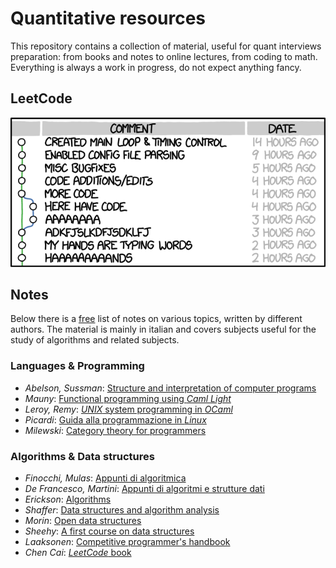 # Quantitative resources
This repository contains a collection of material, useful for quant interviews preparation: from books and notes to online lectures, from coding to math. Everything is always a work in progress, do not expect anything fancy.




## LeetCode
![](resources/commit.png)




## Notes
Below there is a [free](https://en.wikipedia.org/wiki/Free_software) list of notes on various topics, written by different authors. The material is mainly in italian and covers subjects useful for the study of algorithms and related subjects.


### Languages & Programming
- *Abelson, Sussman*: [Structure and interpretation of computer programs](https://mega.nz/file/wgIEUb6A#3NrlsDomh_nqVTEbGnjMOn0sM5aWGuurqilhEY8dfac)
- *Mauny*: [Functional programming using *Caml Light*](https://mega.nz/file/I44jGajC#EQmxpWWFRPszp076gGSup3ML4fl1k54A0-vhJRnOWnk)
- *Leroy, Remy*: [*UNIX* system programming in *OCaml*](https://mega.nz/file/V5hD0Cba#jjwItIUKfoKrO_aHN0SWTbSVDeZaEvh_sE581ZdMHLk)
- *Picardi*: [Guida alla programmazione in *Linux*](https://mega.nz/file/otgRWJgA#6yUpLdsZlYQTQ2t4hA9GCL3jIddjV0c4lDKDxtvyOvM)
- *Milewski*: [Category theory for programmers](https://mega.nz/file/c0wEFTIR#V1TXA5SWG_tJ6XH4kcmTtCVtyC1QxBZhcGQDTKok7Pg)

<!-- - *Haverbeke*: [Eloquent *JavaScript*](https://mega.nz/file/BghQTJYI#QNqICiQszzUVW8J4n9RP9RuTISe8wXEb_TJqEPWBGN8) -->
<!-- - *Banahan, Brady, Doran*: [The *C* book](https://mega.nz/file/01x0kBLC#hrlzEyf4HONk1l6gEQ5D3J09B7nfxeR-yqasSIz-FEc) -->
<!-- - *Shotts*: [The *Linux* command line](https://mega.nz/file/F1BWFYQS#A-ALRqFEGV8EWQaIKqHd-7ObTC9kqcU1aSIbCm01n80) -->
<!-- - *Downey*: [Pensare in *Python*](https://mega.nz/file/c8oFTTTA#pJYO2aXIFoJMck705o2UyQGk36knZs8Bo3RMo7Bl9aI) -->
<!-- - *De Marchi*: [Matlab, un ambiente per il calcolo scientifico](https://mega.nz/file/sxAihJBL#dq3R0_L1NhnzUEesMZmtR6q9G6c1Qshzc8ssdq0JJ34) -->
<!-- - *Fokkinga*: [A gentle introduction to category theory](https://mega.nz/file/s0ZgXR4a#0xKKoV-pCUc3bvtU2dNrkqP6t8HAwIk78uZF6i223uk) -->




### Algorithms & Data structures
- *Finocchi, Mulas*: [Appunti di algoritmica](https://mega.nz/file/cs4GATaD#9cMCqjCTAiGnsBkll--aKsxloD_CnMOS_7GOoyq9mNY)
- *De Francesco, Martini*: [Appunti di algoritmi e strutture dati](https://mega.nz/file/M5IWxKaI#43cRF8HtbZ0pqOKAIiZw2S-ST2uliuwsQ_iO6mYQE5Y)
- *Erickson*: [Algorithms](https://mega.nz/file/5ooTFC5Z#8Obnl02rVjL7cUjfdRKplTwi8pP7ztHZ-6yTG2hQImI)
- *Shaffer*: [Data structures and algorithm analysis](https://mega.nz/file/8lxX0b5J#u7jlCf9_Gyo9h6xQ13Cqyrp7TPWYhBlk4pDdIeHnsf8)
- *Morin*: [Open data structures](https://mega.nz/file/RxJWkRJL#JrSZ0fGA4KE4japX4okulsdw8VL1eTCzBnALhRXy1Bs)
- *Sheehy*: [A first course on data structures](https://mega.nz/file/cpB0SaiJ#2fCtplLNndEg22v2yPteZByI4qB8G0PIbP4xVwua9gE)
- *Laaksonen*: [Competitive programmer's handbook](https://mega.nz/file/FlBVxTBa#1_3tayyZDEpj-MsX78DlQzs6jhGpZbLPG0tbCf4s13Y)
- *Chen Cai*: [*LeetCode* book](https://mega.nz/file/N8I2HKzA#ksmiyMC9iw6vM8OLM_Ilki_Bt6SBWk3cjOgV80zaaHM)

<!-- - *Lauria*: [Appunti su algoritmi e complesssità](https://mega.nz/file/dshBnJyQ#iHZ7BZwnJ0iziQZoEiUBP8kpYJT9wbnxsVfIzmr-T-M) -->
<!-- - *Bongiovanni, Calamoneri, Monti*: [Introduzione agli algoritmi: note del corso](https://mega.nz/file/Ag5wETCK#36jz3PvlI0IYfFfnzkV7xnOXBhc0aedERtRCoroybao) -->
<!-- - *Bongiovanni, Calamoneri, Monti*: [Introduzione agli algoritmi: esercizi risolti](https://mega.nz/file/U1w2VIaA#qsCxVwwt_FEyaLO-xwnTJ20NSLt8PXh3ffKmcZArjYU) -->
<!-- - *Goldwurm*: [Catene di Markov e applicazioni algoritmiche](https://mega.nz/file/Y9ggSRzJ#9mKA1k5IBfjMfsJjVop0N1oVSN1EwiRuw4xaVr9OvJ0) -->




<!-- ### Algebra & Discrete mathematics -->
<!-- - *Fleck*: [Building blocks for theoretical computer science](https://mega.nz/file/ggARGbCB#uydNx9jOIgjK3xOJP-Q7DRe51u_NDRQf0kWigrglVdo) -->
<!-- - *Bonchi, Conte, Corradini, Grossi*: [Fondamenti dell'informatica](https://mega.nz/file/U1xSCQKR#m82gfTfq95pCfLd2AgXcOk9N27gHjqW90am1cQLmGwY) -->
<!-- - *Berarducci, Gaiffi*: [Appunti di matematica discreta: aritmetica](https://mega.nz/file/s0pwETIC#RjYJLEnkjTVBOHG2afQAfUEKzZy73FefOcoeklXhL0w) -->
<!-- - *Gaiffi*: [Appunti di aritmetica](https://mega.nz/file/0xBWjBrA#Xs3GSpC-Yz_szlrTyoTtA3aAEJvZR2KHUNtVb-UqoYo) -->
<!-- - *Campanella*: [Appunti di algebra: parte prima](https://mega.nz/file/p4YDTIrb#tVjGKr-ertNhKk0YZsivq7_d9pjnCTVy46D4oUbFedE) -->
<!-- - *Campanella*: [Appunti di algebra: parte seconda](https://mega.nz/file/I8x2iQCC#-stMRzbKXjerhHrzpd6VSis9K9umbtA6uQenEkc33kA) -->
<!-- - *Campanella*: [Appunti di algebra: soluzione esercizi](https://mega.nz/file/s0Zg3IYT#kyAC5eRJtisw7zap5Hz74FFqDdKOlhzII7Y_MDlvzyY) -->

<!-- - *Quattrocchi*: [Breve introduzione alla teoria dei grafi](https://mega.nz/file/BsBSEbrQ#ofk5pY8IBc1h-aVsdTokOVwJ_bw-DYCUNu9clZ9DDO0) -->
<!-- - *Campanella*: [Lezioni di algebra: note del corso](https://mega.nz/file/5k520Cyb#Ml1lSRmgWxn6zT2fcQCcOunmmEwcwxiDdiUnMr6-6M4) -->
<!-- - *Campanella*: [Lezioni di algebra: esercizi risolti](https://mega.nz/file/N4gTFJDR#OQATL4TX0KPg8fkyRKBZ0UE_e_fKuhiWowLZbUhcwf4) -->




<!-- ### Geometry & Linear algebra -->
<!-- - *Polini*: [Algebra lineare for dummies](https://mega.nz/file/NwRSyCgI#oVgzZkVVNTX1Ma3T9R-P2XJEluiO1WsM_3ioMZMw4C0) -->
<!-- - *Di Martino, Gaiffi*: [Appunti di matematica discreta: algebra lineare](https://mega.nz/file/o9wxHZ5L#u0nknPBHyi0xlnhwiUfBPRdV5lim-J5usW_XJa6cuHo) -->
<!-- - *Berarducci, Papini*: [Linear algebra exercises](https://mega.nz/file/Np4iXIBC#fcM8APRb4CptRMB6JSyEf1GAdWhiHca1pM4YMbfKoVM) -->
<!-- - *De Cecco, Vitolo*: [Appunti di geometria e algebra: note del corso](https://mega.nz/file/E55BiQ6b#UXnL-cdHvCsEolfJG2iwjRgR1utt9fhuto7MFHKcKWw) -->
<!-- - *Calvaruso, Vitolo*: [Appunti di geometria e algebra: esercizi risolti](https://mega.nz/file/w4xkyCga#E8R1lWb38gHr_03ZVqls-Gb3Q3MZ_Y9D0CZhRzRP1dQ) -->
<!-- - *Martelli*: [Geometria e algebra lineare](https://mega.nz/file/Zl4i1LpI#DuIFxdW0Hf3Dt6sg-E22ImXXgEZV6dzRhl9xQWCTeZY) -->
<!-- - *Dedò*: [Algebra lineare e geometria](https://mega.nz/file/UkID2QBD#Kkplr3c5ess6rsZUb10N_CZVEwyAMKvgB0FIcb1f4j8) -->
<!-- - *Hefferon*: [Linear algebra: manual](https://mega.nz/file/1ww0AASJ#3F1XaGkKuPOkVd95WJAMBmx_dgq27cY-PxFjX7bU0Dw) -->
<!-- - *Hefferon*: [Linear algebra: exercises](https://mega.nz/file/c0Yy3aqK#nZrFl2LZspojRkYCyDVXBAnrIVNcqjRSvYTBYaqq4bo) -->

<!-- - *Gobbino*: [Stampato lezioni di algebra lineare](https://mega.nz/file/gxAXGRTI#vowcuZEvzbdttr5oym2VZ4meJCHEShRF2N9fuZZluLg) -->
<!-- - *Cantarini*: [Note di algebra lineare](https://mega.nz/file/hoZHRCbI#BeGBJ9HzAGUUuNrlILDSmDAXeLHZSmH0ZrQEBUEDAGc) -->




<!-- ### Calculus & Real analysis -->
<!-- - *Kuttler*: [Calculus, applications and theory](https://mega.nz/file/w4I1jBSZ#O7gmP1o0ElD-_pwZAzN2_ZrrP0ZrdfeYgCfogaWMZQM) -->
<!-- - *Eleuteri*: [Dispense di analisi matematica 1: note del corso](https://mega.nz/file/RthWnQSb#diOVBhik34EnSd1D8vjg4uV5FUp4wMW94waUtmxuVpI) -->
<!-- - *Eleuteri*: [Dispense di analisi matematica 1: esercizi risolti](https://mega.nz/file/F8xVQRjB#dPR_yTR3koh7y1KYDSK4BBX5LD0WQpVMYKQA-xTUU-o) -->
<!-- - *Eleuteri*: [Dispense di analisi matematica 2: note del corso](https://mega.nz/file/JwoAWADY#ZXpy9cGEhO0aSUR_UvcDi5Sc1_VJ1sE0VRS4aNOo_Vo) -->
<!-- - *Eleuteri*: [Dispense di analisi matematica 2: esercizi risolti](https://mega.nz/file/15ohFKxA#oNA8p-w9bAu_0rwyN1bHc8hlcdvH8j6hqZecqnos3to) -->
<!-- - *Acquistapace*: [Appunti di analisi matematica 1](https://mega.nz/file/YswTXQwR#71xO_iaQH44jLts4pp6psh15pUKZoYiqWJ1ieT9qIFI) -->
<!-- - *Acquistapace*: [Appunti di analisi matematica 2](https://mega.nz/file/0sYThR6A#bs5R18OyyAf8sMNzNHNYNnlFKtmUedmqC9awYgL0wYQ) -->
<!-- - *Lebl*: [Basic analysis 1](https://mega.nz/file/YsoFCRLJ#V0ZX7XKizDHbvLPc5LukQoXy3fDkvtRvCjYfPSUoOo8) -->
<!-- - *Lebl*: [Basic analysis 2](https://mega.nz/file/Mg5gWKoZ#hcnuAlqqkSk026zxoP70kcBdsCoSrtxBKRVXTYRGiqk) -->
<!-- - *Lebl*: [Notes on diffy qs](https://mega.nz/file/AhZDzJIR#f2UA4ZNYrZS0SsuMPz25EhL50eTjcDHZsFuliaRbd8Q) -->
<!-- - *Hunter*: [An introduction to real analysis](https://mega.nz/file/01pkFbbL#QtNtJHZXF4bOSWvwWV5NUZ55IeQRAX2qK-V7TmMR2aw) -->
<!-- - *Hunter*: [Measure theory](https://mega.nz/file/Q5ZWgJCY#USS-yIhVgJm4lOoEu6dq4Z4pXGsYHnQLKJ5V2kL3-FE) -->
<!-- - *Hunter*: [Notes on partial differential equations](https://mega.nz/file/10RnnabR#X10VKFmU1iV96x58pBQOR8VLQZ2uqy87gNneOBe0JxM) -->
<!-- - *Bramanti*: [Introduzione alla teoria della misura e integrale di Lebesgue](https://mega.nz/file/R45mBCzL#CmibpXK0jYIVU6jfLBAhZ98h1GgLvb9yn8n-mBzp6Mw) -->
<!-- - *Vitali*: [Lezioni introduttive sulle equazioni differenziali ordinarie](https://mega.nz/file/ApJBRB5Z#-ZEDXhOpE-5tlgI78h4nfEewb0-ySZ9qzEH-k7GP91Q) -->
<!-- - *Baiti*: [Dispensa sulle equazioni differenziali](https://mega.nz/file/89om0YpI#JR78Op87Mx1rbCo4bgXX0FFhCVGPztmJ6IvUtDeO-Us) -->
<!-- - *Mugelli*: [Metodi matematici per l'ingegneria dell'informazione](https://mega.nz/file/JlwElCjK#L4o3oSvwWhPNOrY_JB3BNurHH8IFHW2KUtOUqeQN1S0) -->
<!-- - *Campiti*: [Metodi matematici per l'ingegneria](https://mega.nz/file/d1JQiZrQ#VciI2gvGfcp072BySk1b7zTpqJWBLT5XlXJ0zxv2fB0) -->

<!-- - *Sengupta*: [Introductory calculus notes](https://mega.nz/file/c8hDwayb#a55gupJXYpezTBu1yEFeio2AWBEmaONZmfuCK85_YM8) -->
<!-- - *Battaia*: [Introduzione al calcolo differenziale](https://mega.nz/file/JxBGSTjK#rPqzp8-w8PIT38wNq5qruiTxhPVT556wfKWOhLCAvDw) -->
<!-- - *Gregorio*: [Calcolo differenziale e integrale](https://mega.nz/file/MkRwQL4R#TgTWrhm9FKn5tbUCmnY-lY5bKB6HixxkUdzhCbA7Mbs) -->
<!-- - *Paolini*: [Appunti di analisi matematica uno](https://mega.nz/file/lkxBCLrS#GvwZYhrATQ4zN5lCRh5NTZvA_wD8jL3Kt135jeE1a5c) -->
<!-- - *Gobbino*: [Stampato lezioni di analisi matematica 1: parte prima](https://mega.nz/file/NlwhQaaD#e1EBO8xY7pXvd4wy5wEwCJmBlcd4kFB9rPISc0gcu-8) -->
<!-- - *Gobbino*: [Stampato lezioni di analisi matematica 1: parte seconda](https://mega.nz/file/4xRQ3QgB#XXODWIXHg19E0V9jfSFbXJI5ZxSwAVF2XoC_nkueDcg) -->
<!-- - *Gobbino*: [Stampato lezioni di analisi matematica 2](https://mega.nz/file/l5ZWiTib#EkGWIi9FJWVO_alRoRtmxWHIZ_Lq3XfSQ_st38srqTc) -->




<!-- ### Equazioni differenziali -->
<!-- - *Corli*: [Equazioni differenziali ordinarie](https://mega.nz/file/1wZWwDgT#9ctIB4lKjVfxIPQrB0P0-im5uQwkDUqKqNxxSsKtk3s) -->
<!-- - *Acquistapace*: [Introduzione alla teoria delle equazioni alle derivate parziali](https://mega.nz/file/kkBnTajB#tWdq9mHGKnKF3IPBe2e4ZdMOz4mAigmTEgvg7AKWJEU) -->
<!-- - *De Marchi*: [Soluzione numerica di equazioni differenziali](https://mega.nz/file/wwBhWShB#4vMjSoLw6MtRsZToymtQrkJl1Na2RgyV51hUamF5YXs) -->
<!-- - *Caliari*: [Dispense di metodi numerici per equazioni differenziali](https://mega.nz/file/EhJGQYgC#4eeweryCQvZpdDpL9yykpB2tzRsc24kWW7pmXHjaEdk) -->
<!-- - *Gori*: [Soluzione numerica di problemi alle derivate parziali](https://mega.nz/file/54wjCS6A#V9z9fNTY3sEVTeZp9sZClEygUdyi0tf8dPlRfZcT79o) -->
<!-- - *Flandoli*: [Elements of mathematical oncology](https://mega.nz/file/18RmmA5R#vT3D1fQ8ZZyTjgcwlE94PrHJUVu0vK-bSeaG8pn23tg) -->




<!-- ### Metodi analitici -->
<!-- - *Vargiolu*: [Teoria della misura](https://mega.nz/file/8sgyDBxB#zIcmP9Vfs74QSODN2pYw61r7GiMVEZCtw44jMtiZL08) -->
<!-- - *Miranda*: [Teoria della misura e integrazione](https://mega.nz/file/k0IX1KoJ#9P-yPotOR-Tmw_V34oLbYFqxdVx6uR7OMkdTdQNsgtA) -->
<!-- - *Zanghì*: [Appunti di metodi matematici della fisica](https://mega.nz/file/o0QClKQC#TSYTL01Os7ZuB8n7u9zJ9D44yckdFmLfwuTqHTM6VaM) -->




<!-- ### Probability & Stochastic methods -->
<!-- - *Trevisan*: [Calcolo delle probabilità e statistica: probabilità discreta](https://mega.nz/file/UgJ2QYab#Axq65ot4jeHEZRXy_wjv1vPuhT6WABRl_45qV1q_vlk) -->
<!-- - *Trevisan*: [Calcolo delle probabilità e statistica: probabilità continua](https://mega.nz/file/VgwilLSa#K1IUsvPDeXYbuR-jttL360M32J0RPr1GCOX9b9xDSs0) -->
<!-- - *Trevisan*: [Calcolo delle probabilità e statistica: catene di Markov](https://mega.nz/file/B0QlkZKK#pVYV7ra69LhuxwhaOlBP9CazX_QDih819Ze_dLlKQyo) -->
<!-- - *Trevisan*: [Calcolo delle probabilità e statistica: statistica bayesiana](https://mega.nz/file/BtRjQZiY#hQ0b292bhfcos9zWG2Ir98Y9KeXq61XouDzdNQaLpoI) -->
<!-- - *Trevisan*: [Calcolo delle probabilità e statistica: esercizi risolti](https://mega.nz/file/ZswhjZoZ#de_8oAEWahHMUlJwxmW2TVqHBsz0RDj-19q0z0YgJnA) -->
<!-- - *Carpignani*: [Elementi di probabilità e statistica](https://mega.nz/file/Ix5FDYwC#NDnbambPwfqgW-nt8GsxRLzvOpL32d8z4PzBF_TrXWY) -->
<!-- - *Caravenna, Dai Prà*: [Introduzione alla probabilità](https://mega.nz/file/J0pkVRYQ#NcG-pWdvjuqqoyIVLe0NJpydkKU1JOI2LOcH-6v5xiM) -->
<!-- - *Trevisan*: [Probabilità e processi stocastici: note del corso](https://mega.nz/file/50oFmADI#ylNOsuU4ReE7loOKmgshSc9HcjxxKUeENygW6kMG1Kg) -->
<!-- - *Trevisan*: [Probabilità e processi stocastici: esercizi risolti](https://mega.nz/file/hpol2bCD#4p2JQ0hKLu8ViN87zlwJv3g1t8CZEOGwGWdIebebsuo) -->
<!-- - *Dai Prà*: [Stochastic methods](https://mega.nz/file/slgwSIIA#LwYKPbABgK0YWKKsspoF767OHm3PDPsXB89aAMf3fkc) -->
<!-- - *Evans*: [An introduction to stochastic differential equations](https://mega.nz/file/d8pTwCQL#XVg3-zdYxkuiBoujW8czXWBFo2x6a0aQuvKA3TXV4K4) -->

<!-- - *Vargiolu, Dai Prà*: [Appunti di probabilità e statistica: note del corso](https://mega.nz/file/10oCRS4J#4p9k1WXCQynhVhm7tnMCIQMtW2Ne5Xm6YV3eo2Avzlo) -->
<!-- - *Vargiolu, Dai Prà*: [Appunti di probabilità e statistica: esercizi risolti](https://mega.nz/file/FkZHXDpD#miZEvo7BN4ZJH6HsSh1hhLUu1c3uPNhF1eQZNaSIdac) -->
<!-- - *Vargiolu*: [Calcolo delle probabilità](https://mega.nz/file/AsIx2QQL#UBgX6WAVt6sEvN-Un9mhQf7McHmonpoE3oEW_gqOGCQ) -->
<!-- - *Vershynin*: [High-dimensional probability](https://mega.nz/file/I1YnwbQI#wJttI4CgzJuHzTqIYie9N8tud7wYZwFBVO1fgJUNzNQ) -->
<!-- - *Adams*: [High-dimensional probability](https://mega.nz/file/kgA1iZiC#HVeFar5T7GJg1_qKBd_CS3xUstRth81vLNTXy4cjEEU) -->




<!-- ### Metodi stocastici -->
<!-- - *Pavon*: [Lectures on discrete probabilistic methods](https://mega.nz/file/8whizIpY#dUqoY4s6f2stUHlEfvh6y55TL3RKpdqzdWU2frVIkPc) -->
<!-- - *Pivato*: [Analysis, measure and probability](https://mega.nz/file/YwQkVL5R#u5dM4Sk7S1neICCHeEMQq3S3Wh8MYmwQpCQaw4hH6SI) -->
<!-- - *Caravenna*: [Analisi stocastica](https://mega.nz/file/s5gEGZoL#7vWPsSfcHpm-PPFzW0bfj8GkkPFFO7mO73VFXZRPuIs) -->
<!-- - *Seppalainen*: [Basics of stochastic analysis](https://mega.nz/file/Y4pVHY4D#5p389IrlaTxiRtmSo4ktaudQwJX_M4ozAyCw6vgaDtE) -->
<!-- - *Flandoli*: [Dispense di istituzioni di probabilità](https://mega.nz/file/w8xxETwb#rv53vefCPAM7HzGmi40gDHk8vrv_lUTnZJKNaPX3oug) -->




<!-- ### Numerical methods -->
<!-- - *Cavalca*: [Appunti di metodi numerici per l'ingegneria](https://mega.nz/file/Ypw3zZQb#Ohy9kfUhLx1U-WYCUdJ4wjB9EC5xorhkNfReXaFWKf4) -->
<!-- - *Bevilacqua, Menchi*: [Appunti di calcolo numerico: note del corso](https://mega.nz/file/ktQVnLgD#AELQ71lo5C4Fup1KuauaaboM_3phtk8Kyvths_1LTKM) -->
<!-- - *Bevilacqua, Menchi*: [Appunti di calcolo numerico: esercizi risolti](https://mega.nz/file/RkpRAATZ#hgnXH5DSXmhElmHg0D2Ai0dUB__DEci_muPbk-jz09I) -->
<!-- - *Gelardoni, Gheri, Marzulli*: [Elementi di calcolo numerico](https://mega.nz/file/E15lDAaJ#AlSMtPTuDd9NNRdhsk3Ia-GIotqurmChXuMH0BWexCA) -->
<!-- - *De Cecco, Vitolo*: [Note di calcolo matriciale](https://mega.nz/file/AoQACQDI#zBjejZOVfXCNa8Z8nTCrabnlkq7uCwy7oasHA_XAQLI) -->

<!-- - *Ferretti*: [Appunti di analisi numerica](https://mega.nz/file/ggoniQhL#CXYVYVTPRWrYnOOgicKPF3acWhzqI_MyiNKLnJrNaNE) -->




<!-- ### Operations research -->
<!-- - *Bigi, Frangioni, Gallo, Pallottino, Scutellà*: [Appunti di ricerca operativa](https://mega.nz/file/g0pQiRSS#vpbuJlfIUTrfGa_PTWyjyfNQpWB6FICnxG0Ip8Kc954) -->
<!-- - *Lucidi, De Santis*: [Appunti di ricerca operativa](https://mega.nz/file/p5RHQDhA#HGf9qkI1Kw7n_Akt27sZ7VI9HRCYXQu--C8ZrWzhju8) -->
<!-- - *Roma*: [Appunti di ricerca operativa: note del corso](https://mega.nz/file/Z1QziRyB#WYazjJaWGN7wJzag5Z_kqNoExVh572FGaL4EUwLGTfY) -->
<!-- - *Roma*: [Appunti di ricerca operativa: esercizi risolti](https://mega.nz/file/h0QzFDIS#IYOZmNz6vLTkErreibiRu9QMVhOL5YD0vqlZ6wUfq48) -->




<!-- ### Statistica -->
<!-- - *Frederic*: [Appunti di statistica](https://mega.nz/file/wlAR2ADY#edFkAsaer5QC4ilIpok5_v1xYd1-4TzaoccRZujHEQc) -->
<!-- - *Marchetti*: [Introduzione ai modelli statistici](https://mega.nz/file/M1AznYKa#6GJgZZKexS3HnzoHqybsrDI9L3JLRnowfkAdeylBhaQ) -->
<!-- - *Fuhrman*: [Appunti sulla regressione lineare](https://mega.nz/file/k4wx1CSI#0DgHKq0JziEjm6Fz5x10R0DCanuoaLLWsBNxViwCcfs) -->
<!-- - *Grotto, Maurelli, Pratelli*: [Introduzione alla statistica matematica](https://mega.nz/file/F1JH1IyI#TRjGJCjrmJPcJO202duxkM85-rfdsVhv-dtn_oB5yNM) -->
<!-- - *Deisenroth, Faisal, Ong*: [Mathematics for machine learning](https://mega.nz/file/shRRiTLK#d4aBrM_rWYDt1stJ3mB0Mb64G-9cBNslDUunOSq62dY) -->




<!-- ### Econometria -->
<!-- - *Amisano*: [Lezioni di econometria](https://mega.nz/file/AloiDQha#rGvxtiA3KVFJxiDGtpGTqP34o0BTUT_3PfHAno3RwSU) -->
<!-- - *Palestini*: [Lecture notes in introductory econometrics](https://mega.nz/file/doAVELJZ#xpuMKAdBD0oGTGVwHAoXbKEvss0Q9Qb06tKihq1D450) -->
<!-- - *Lucchetti*: [Basic econometrics](https://mega.nz/file/xh5mgLqT#Ilvb4YBO1R1dJr6RagIYqBacAtHPXCM6eNVTcZrbi-s) -->
<!-- - *Lucchetti*: [Appunti di analisi delle serie storiche](https://mega.nz/file/Up5CyLSI#eQ9KUrFK75NgkjVFkQvHo5xCmFtVlGoWL8GjoMWGNXw) -->
<!-- - *Polini*: [Econometria for dummies](https://mega.nz/file/lgIH1ToR#49aO9Ln3DX750hq0faupJ-aa1Ndmz141Mx2nPhT51w0) -->




<!-- ### Finanza quantitativa -->
<!-- - *Borrelli*: [Calcolo stocastico e mercati finanziari](https://mega.nz/file/RxYFESAS#vSoQJlGM503hlS711AEdom0dI6j1fTVa8Ezerggu2mQ) -->
<!-- - *Forsyth*: [An introduction to computational finance without agonizing pain](https://mega.nz/file/k4p2yL6L#iyMcH4MPmQ6kddqsb3XhemHsVErmsSzlyZrReEYObQg) -->
<!-- - *Airoldi*: [Elementi di finanza, metodi numerici e loro implementazione](https://mega.nz/file/99AjwZrI#-E5EMVvUULVAvojGTmKJwOzf_6UqsJv3w76YlroV_as) -->
<!-- - *Bester*: [An interview primer for quantitative finance](https://mega.nz/file/8towSaJa#oUvMBM4WAie2Ri-F3zKiOc6W-sTChFTWNqTeu-cGBlQ) -->
<!-- - *Palestini*: [Dispense di matematica finanziaria](https://mega.nz/file/81RTlYLY#AIrd7gomGuiNc387zYTfuFz8CpJq7wXON4zb3Vh6or8) -->
<!-- - *Palestini*: [Modelli matematici per le scelte di portafoglio](https://mega.nz/file/08IzAB5C#NBlf5ouYC5r9wtubTeRKzDqrP9PEeBsXNuzyMGyl1vY) -->
<!-- - *Palestini*: [Laboratorio di economia e finanza delle imprese di assicurazioni](https://mega.nz/file/hwZEUAQb#wU4oKHSkGiqvCl2dYxQj6E_W5XvVo5B44LeUc_Bn6HI) -->
<!-- - *Magi*: [Appunti di economia finanziaria](https://mega.nz/file/Y9hhgQZb#QA-FC3t2thwiyYPYI7PRS3Zc0V7NUSy0PC22CmZvsX0) -->




<!-- ### Fisica classica -->
<!-- - *Gronchi*: [Lezioni di meccanica razionale](https://mega.nz/file/t1Rh2SiL#bGoPljB3F3NMwSVHlDT91w079YLm1-vQH5Nq7pgOiLk) -->
<!-- - *Battaia*: [Appunti ed esercizi di meccanica razionale](https://mega.nz/file/J5oynb6I#_EGs23Zu5b-BwvD20jZxvcIRGLuj606F53aY7Jc63Uo) -->
<!-- - *Zanghì*: [Lezioni di fisica teorica](https://mega.nz/file/N8BVhaZI#pnmBoXgm_pCZyN4mbS66w4aTmlI2QHTXUnvnSFWTrpU) -->




<!-- ### Basic mathematics -->
<!-- - *Battaia*: [Matematica alla maturità](https://mega.nz/file/9pRmjJBS#cblgUKnvIWla0eWfHnQpm76o8WyscO_-H2hth9QQ_v0) -->
<!-- - *Battaia*: [Precorso di matematica](https://mega.nz/file/1lhHCBjI#RZmt30087W0e9dpD2yOhWRrcw4EYfERzJtd8D84alLY) -->
<!-- - *Battaia*: [Appunti di matematica](https://mega.nz/file/EsoiDALD#-70ie_1bmlPdNCQa7OfwCsURmrNUmRZuSKgeF4d-MUM) -->
<!-- - *Battaia*: [Matematica di base: note di teoria](https://mega.nz/file/EhgwGZZA#HYrWlL3r9t1RLlZsefCdkS3x-6MnxmOxoNMpNJImhJA) -->
<!-- - *Battaia*: [Matematica di base: esercizi risolti](https://mega.nz/file/QsZUFA6B#0MxujvvCdOnDwtXX3Um1Dp9RwJlPOUeYEy7JWwXsI0w) -->
<!-- - *Sprugnoli*: [Introduzione alla matematica](https://mega.nz/file/oghSzS5B#O_0gdk4zphQtj0jrYC9ElLukLQe5JEPAcKffKKPoRnQ) -->




<!-- ### More resources -->
<!-- - [Quantitative books](books.md). Collection of books I used during my university years -->
<!-- - [More textbooks](morebooks.md). List of additional resources for in-depth study -->
<!-- - [Calculus I/II](http://pagine.dm.unipi.it/gobbino/Home_Page/AD_T08.html). Calculus course by Prof. Gobbino from UniPi ([backup-page](gobbino.md)) -->
<!-- - [Real analysis](https://ocw.mit.edu/courses/18-100a-real-analysis-fall-2020). More advanced MIT course on real numbers by Prof. Rodriguez -->
<!-- - [Intro to algorithms](https://ocw.mit.edu/courses/6-046j-introduction-to-algorithms-sma-5503-fall-2005). The famous MIT course on algorithms by Prof. Leiserson, Demaine -->
<!-- - [Algorithm design](https://ocw.mit.edu/courses/6-046j-design-and-analysis-of-algorithms-spring-2015). More advanced MIT course on algorithms by Prof. Demaine, Devadas, Lynch -->
<!-- - [Topics in math](https://ocw.mit.edu/courses/18-s096-topics-in-mathematics-with-applications-in-finance-fall-2013). Applied math course for finance from MIT by Prof. Kempthorne, Lee, Strela, Xia -->
<!-- - [Math for finance](https://ocw.uci.edu/courses/math_176_math_of_finance.html). Very effective course on finmath by Prof. Saari from UCI -->
